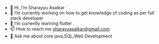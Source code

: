 - 👋 Hi, I’m Sharayyu Asalkar
- 👀 I’m currently working on how to get knowledge of coding  as per full stack developer
- 🌱 I’m currently learning flutter
- 📫 How to reach me sharayuasalkar@gmail.com
- 💬 Ask me about core java,SQL,Web Development


<!---
SHARU3103/SHARU3103 is a ✨ special ✨ repository because its `README.md` (this file) appears on your GitHub profile.
You can click the Preview link to take a look at your changes.
--->

